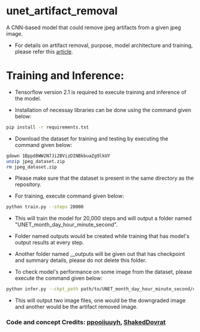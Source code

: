 # unet_artifact_removal
A CNN-based model that could remove jpeg artifacts from a given jpeg image. 

* For details on artifact removal, purpose, model architecture and training, please refer this [article](). 

# Training and Inference:

* Tensorflow version 2.1 is required to execute training and inference of the model.

* Installation of necessay libraries can be done using the command given below:

```bash
pip install -r requirements.txt
```

* Download the dataset for training and testing by executing the command given below:

```bash
gdown 1Bppd8WW2N7Ji2BVizDINBkbuaZg9lkUY
unzip jpeg_dataset.zip
rm jpeg_dataset.zip
```
* Please make sure that the dataset is present in the same directory as the repository.

* For training, execute command given below:

```bash
python train.py --steps 20000
```

* This will train the model for 20,000 steps and will output a folder named "UNET_month_day_hour_minute_second".
* Folder named outputs would be created while training that has model's output results at every step.
* Another folder named __outputs will be given out that has checkpoint and summary details, please do not delete this folder.

* To check model's performance on some image from the dataset, please execute the command given below:

```bash
python infer.py --ckpt_path path/to/UNET_month_day_hour_minute_second/ckpt-20000
```
* This will output two image files, one would be the downgraded image and another would be the artifact removed image.

### Code and concept Credits: [ppooiiuuyh](https://github.com/ppooiiuuyh/SNET-Tf2.git), [ShakedDovrat](https://github.com/ShakedDovrat/JpegArtifactRemoval)
